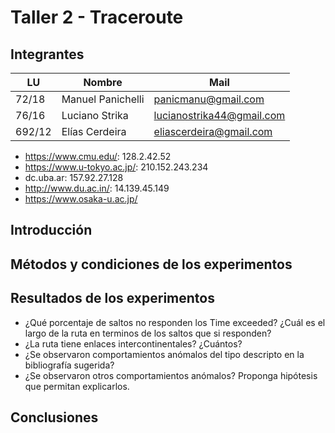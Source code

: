 # Taller 2 - Traceroute

## Integrantes

| LU     | Nombre            | Mail                      |
| ------ | ----------------- | ------------------------- |
| 72/18  | Manuel Panichelli | panicmanu@gmail.com       |
| 76/16  | Luciano Strika    | lucianostrika44@gmail.com |
| 692/12 | Elías Cerdeira    | eliascerdeira@gmail.com   |

- https://www.cmu.edu/: 128.2.42.52
- https://www.u-tokyo.ac.jp/: 210.152.243.234
- dc.uba.ar: 157.92.27.128
- http://www.du.ac.in/: 14.139.45.149
- https://www.osaka-u.ac.jp/

## Introducción

<!-- 200 palabras -->
<!-- Breve explicación de los experimentos que se van a realizar. -->

## Métodos y condiciones de los experimentos

<!-- 400 palabras -->
<!-- Explicación del código imple-
mentado y descripciones de las rutas. Se debe detallar la localización geográfica de cada universidad y
las características de las pruebas -horario, día de la semana, etc.- -->

## Resultados de los experimentos

<!-- 600 palabras -->
<!-- En esta sección deben presentarse figuras
y/o tablas que muestren de manera integral los resultados observados. A modo de sugerencia, se puede
mostrar un gráfico de RTT entre saltos que se deduce de restar los valores promediados a cada salto y/o
RTT total a cada salto. -->

- ¿Qué porcentaje de saltos no responden los Time exceeded? ¿Cuál es el largo de la ruta en terminos de
los saltos que si responden?
- ¿La ruta tiene enlaces intercontinentales? ¿Cuántos?
- ¿Se observaron comportamientos anómalos del tipo descripto en la bibliografía sugerida?
- ¿Se observaron otros comportamientos anómalos? Proponga hipótesis que permitan explicarlos.

## Conclusiones

<!-- 200 palabras -->
<!-- Breve reseña que sintetize las principales dificultades y des-
cubrimientos. -->